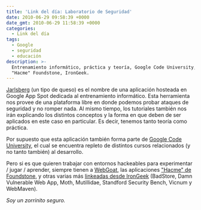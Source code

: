 ```yaml
---
title: 'Link del día: Laboratorio de Seguridad'
date: 2010-06-29 09:58:39 +0000
date_gmt: 2010-06-29 11:58:39 +0000
categories:
  - Link del día
tags:
  - Google
  - seguridad
  - educación
description: >-
  Entrenamiento informático, práctica y teoría, Google Code University, WebGoat,
  "Hacme" Foundstone, IronGeek.
---
```



[Jarlsberg](http://jarlsberg.appspot.com/) (un tipo de queso) es el nombre de una aplicación hosteada en Google App Spot dedicada al entrenamiento informático. Esta herramienta nos provee de una plataforma libre en donde podemos probar ataques de seguridad y no romper nada. Al mismo tiempo, los tutoriales también nos irán explicando los distintos conceptos y la forma en que deben de ser aplicados en este caso en particular. Es decir, tenemos tanto teoría como práctica.

Por supuesto que esta aplicación también forma parte de [Google Code University](http://code.google.com/edu/), el cual se encuentra repleto de distintos cursos relacionados (y no tanto también) al desarrollo.

Pero si es que quieren trabajar con entornos hackeables para experimentar / jugar / aprender, siempre tienen a [WebGoat](http://www.owasp.org/index.php/Category:OWASP_WebGoat_Project), las aplicaciones ["Hacme" de Foundstone](http://www.foundstone.com/us/resources-free-tools.asp), y otras varias más [linkeadas desde IronGeek](http://www.irongeek.com/i.php?page=security/deliberately-insecure-web-applications-for-learning-web-app-security) (BadStore, Damn Vulnerable Web App, Moth, Mutillidae, Standford Security Bench, Vicnum y WebMaven).

_Soy un zorrinito seguro._
